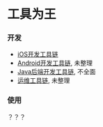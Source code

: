 # 工具为王

### 开发

* [iOS开发工具链](READ-iOS.md)
* [Android开发工具链](READ-Android.md), 未整理
* [Java后端开发工具链](READ-JavaBackend.md), 不全面
* [运维工具链](READ-Opt.mt), 未整理

### 使用

？？？
